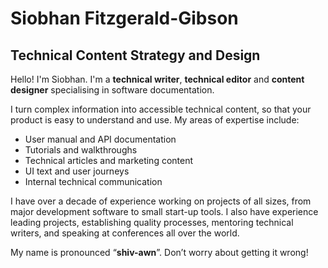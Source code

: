 # Siobhan Fitzgerald-Gibson

## Technical Content Strategy and Design

Hello! I'm Siobhan. I'm a **technical writer**, **technical editor** and **content designer** specialising in software documentation.

I turn complex information into accessible technical content, so that your product is easy to understand and use. My areas of expertise include:

* User manual and API documentation
* Tutorials and walkthroughs
* Technical articles and marketing content
* UI text and user journeys
* Internal technical communication

I have over a decade of experience working on projects of all sizes, from major development software to small start-up tools. I also have experience leading projects, establishing quality processes, mentoring technical writers, and speaking at conferences all over the world.

My name is pronounced “**shiv-awn**”. Don’t worry about getting it wrong!
